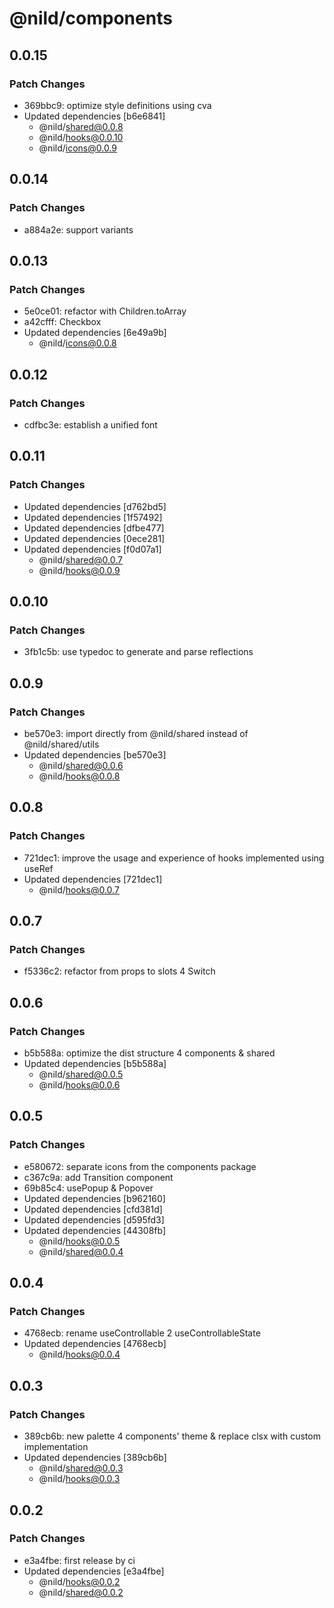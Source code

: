 # @nild/components

## 0.0.15

### Patch Changes

- 369bbc9: optimize style definitions using cva
- Updated dependencies [b6e6841]
  - @nild/shared@0.0.8
  - @nild/hooks@0.0.10
  - @nild/icons@0.0.9

## 0.0.14

### Patch Changes

- a884a2e: support variants

## 0.0.13

### Patch Changes

- 5e0ce01: refactor with Children.toArray
- a42cfff: Checkbox
- Updated dependencies [6e49a9b]
  - @nild/icons@0.0.8

## 0.0.12

### Patch Changes

- cdfbc3e: establish a unified font

## 0.0.11

### Patch Changes

- Updated dependencies [d762bd5]
- Updated dependencies [1f57492]
- Updated dependencies [dfbe477]
- Updated dependencies [0ece281]
- Updated dependencies [f0d07a1]
  - @nild/shared@0.0.7
  - @nild/hooks@0.0.9

## 0.0.10

### Patch Changes

- 3fb1c5b: use typedoc to generate and parse reflections

## 0.0.9

### Patch Changes

- be570e3: import directly from @nild/shared instead of @nild/shared/utils
- Updated dependencies [be570e3]
  - @nild/shared@0.0.6
  - @nild/hooks@0.0.8

## 0.0.8

### Patch Changes

- 721dec1: improve the usage and experience of hooks implemented using useRef
- Updated dependencies [721dec1]
  - @nild/hooks@0.0.7

## 0.0.7

### Patch Changes

- f5336c2: refactor from props to slots 4 Switch

## 0.0.6

### Patch Changes

- b5b588a: optimize the dist structure 4 components & shared
- Updated dependencies [b5b588a]
  - @nild/shared@0.0.5
  - @nild/hooks@0.0.6

## 0.0.5

### Patch Changes

- e580672: separate icons from the components package
- c367c9a: add Transition component
- 69b85c4: usePopup & Popover
- Updated dependencies [b962160]
- Updated dependencies [cfd381d]
- Updated dependencies [d595fd3]
- Updated dependencies [44308fb]
  - @nild/hooks@0.0.5
  - @nild/shared@0.0.4

## 0.0.4

### Patch Changes

- 4768ecb: rename useControllable 2 useControllableState
- Updated dependencies [4768ecb]
  - @nild/hooks@0.0.4

## 0.0.3

### Patch Changes

- 389cb6b: new palette 4 components' theme & replace clsx with custom implementation
- Updated dependencies [389cb6b]
  - @nild/shared@0.0.3
  - @nild/hooks@0.0.3

## 0.0.2

### Patch Changes

- e3a4fbe: first release by ci
- Updated dependencies [e3a4fbe]
  - @nild/hooks@0.0.2
  - @nild/shared@0.0.2
